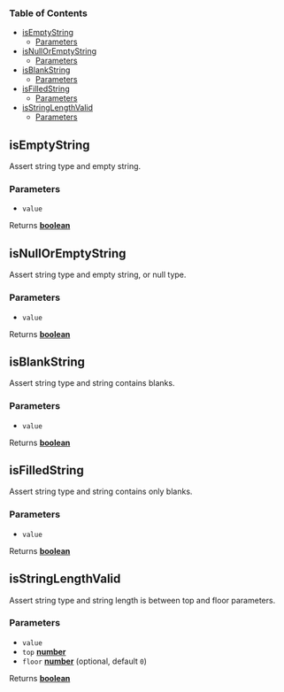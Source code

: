 <!-- Generated by documentation.js. Update this documentation by updating the source code. -->

### Table of Contents

-   [isEmptyString][1]
    -   [Parameters][2]
-   [isNullOrEmptyString][3]
    -   [Parameters][4]
-   [isBlankString][5]
    -   [Parameters][6]
-   [isFilledString][7]
    -   [Parameters][8]
-   [isStringLengthValid][9]
    -   [Parameters][10]

## isEmptyString

Assert string type and empty string.

### Parameters

-   `value`  

Returns **[boolean][11]** 

## isNullOrEmptyString

Assert string type and empty string, or null type.

### Parameters

-   `value`  

Returns **[boolean][11]** 

## isBlankString

Assert string type and string contains blanks.

### Parameters

-   `value`  

Returns **[boolean][11]** 

## isFilledString

Assert string type and string contains only blanks.

### Parameters

-   `value`  

Returns **[boolean][11]** 

## isStringLengthValid

Assert string type and string length is between top and floor parameters.

### Parameters

-   `value`  
-   `top` **[number][12]** 
-   `floor` **[number][12]**  (optional, default `0`)

Returns **[boolean][11]** 

[1]: #isemptystring

[2]: #parameters

[3]: #isnulloremptystring

[4]: #parameters-1

[5]: #isblankstring

[6]: #parameters-2

[7]: #isfilledstring

[8]: #parameters-3

[9]: #isstringlengthvalid

[10]: #parameters-4

[11]: https://developer.mozilla.org/docs/Web/JavaScript/Reference/Global_Objects/Boolean

[12]: https://developer.mozilla.org/docs/Web/JavaScript/Reference/Global_Objects/Number
